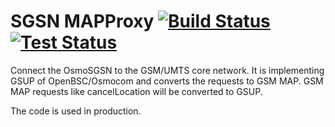 <!--
category: network
subcategory: telecom-protocol
origin: moiji-mobile
risk_level: low
possible_abuse: telecom protocol fuzzing, network mapping
hardening_tips: restrict access, monitor protocol usage
related: GSM, UMTS, MAP, GSUP, OpenBSC, Osmocom
opsec: low

tags: [gsm, umts, map, gsup, telecom, protocol, network]
-->
SGSN MAPProxy [![Build Status](https://travis-ci.org/moiji-mobile/sgsn-mapproxy?branch=master)](https://travis-ci.org/moiji-mobile/sgsn-mapproxy) [![Test Status](https://api.bob-bench.org/v1/badgeByUrl?branch=master&hosting=github&ci=travis-ci&repo=moiji-mobile%2Fsgsn-mapproxy)](https://bob-bench.org/r/gh/moiji-mobile/sgsn-mapproxy)
=====

Connect the OsmoSGSN to the GSM/UMTS core network. It is implementing
GSUP of OpenBSC/Osmocom and converts the requests to GSM MAP. GSM MAP
requests like cancelLocation will be converted to GSUP.

The code is used in production.
